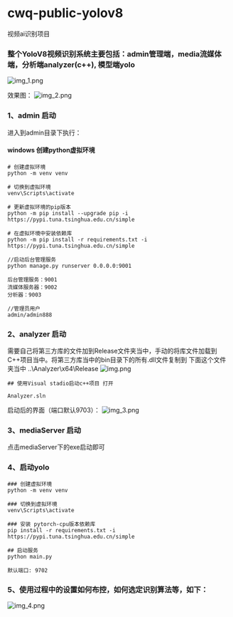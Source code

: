 # cwq-public-yolov8 
视频ai识别项目

### 整个YoloV8视频识别系统主要包括：admin管理端，media流媒体端，分析端analyzer(c++), 模型端yolo
![img_1.png](picture/img_1.png)

效果图：
![img_2.png](picture/img_2.png)

### 1、admin 启动
 进入到admin目录下执行：

#### windows 创建python虚拟环境
~~~
# 创建虚拟环境
python -m venv venv

# 切换到虚拟环境
venv\Scripts\activate

# 更新虚拟环境的pip版本
python -m pip install --upgrade pip -i https://pypi.tuna.tsinghua.edu.cn/simple

# 在虚拟环境中安装依赖库
python -m pip install -r requirements.txt -i https://pypi.tuna.tsinghua.edu.cn/simple

//启动后台管理服务
python manage.py runserver 0.0.0.0:9001

后台管理服务：9001
流媒体服务器：9002
分析器：9003

//管理员用户
admin/admin888

~~~

### 2、analyzer 启动
需要自己将第三方库的文件加到Release文件夹当中，手动的将库文件加载到C++项目当中。将第三方库当中的bin目录下的所有.dll文件复制到
下面这个文件夹当中
..\Analyzer\x64\Release
![img.png](picture/img.png)
```shell
## 使用Visual stadio启动c++项目 打开

Analyzer.sln
```
启动后的界面（端口默认9703）：
![img_3.png](picture/img_3.png)


### 3、mediaServer 启动
点击mediaServer下的exe启动即可

### 4、启动yolo
```shell
### 创建虚拟环境
python -m venv venv

### 切换到虚拟环境
venv\Scripts\activate

### 安装 pytorch-cpu版本依赖库
pip install -r requirements.txt -i https://pypi.tuna.tsinghua.edu.cn/simple

## 启动服务
python main.py

默认端口: 9702
```

### 5、使用过程中的设置如何布控，如何选定识别算法等，如下：
![img_4.png](picture/img_4.png)


